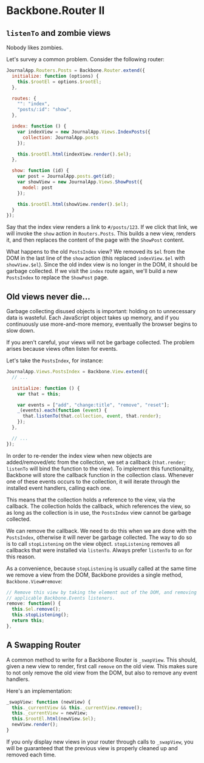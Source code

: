 # Backbone.Router II

## `listenTo` and zombie views

Nobody likes zombies.

Let's survey a common problem. Consider the following router:

```javascript
JournalApp.Routers.Posts = Backbone.Router.extend({
  initialize: function (options) {
    this.$rootEl = options.$rootEl;
  },

  routes: {
    "": "index",
    "posts/:id": "show",
  },

  index: function () {
    var indexView = new JournalApp.Views.IndexPosts({
      collection: JournalApp.posts
    });

    this.$rootEl.html(indexView.render().$el);
  },

  show: function (id) {
    var post = JournalApp.posts.get(id);
    var showView = new JournalApp.Views.ShowPost({
      model: post
    });

    this.$rootEl.html(showView.render().$el);
  }
});
```

Say that the index view renders a link to `#/posts/123`. If we click
that link, we will invoke the `show` action in `Routers.Posts`. This
builds a new view, renders it, and then replaces the content of the
page with the `ShowPost` content.

What happens to the old `PostsIndex` view? We removed its `$el` from
the DOM in the last line of the `show` action (this replaced
`indexView.$el` with `showView.$el`). Since the old index view is no
longer in the DOM, it should be garbage collected. If we visit the
`index` route again, we'll build a new `PostsIndex` to replace the
`ShowPost` page.

## Old views never die...

Garbage collecting disused objects is important: holding on to
unnecessary data is wasteful. Each JavaScript object takes up memory,
and if you continuously use more-and-more memory, eventually the
browser begins to slow down.

If you aren't careful, your views will not be garbage collected. The
problem arises because views often listen for events.

Let's take the `PostsIndex`, for instance:

```javascript
JournalApp.Views.PostsIndex = Backbone.View.extend({
  // ...

  initialize: function () {
    var that = this;

    var events = ["add", "change:title", "remove", "reset"];
    _(events).each(function (event) {
      that.listenTo(that.collection, event, that.render);
    });
  },

  // ...
});
```

In order to re-render the index view when new objects are
added/removed/etc from the collection, we set a callback
(`that.render`; `listenTo` will bind the function to the view). To
implement this functionality, Backbone will store the callback
function in the collection class. Whenever one of these events occurs
to the collection, it will iterate through the installed event
handlers, calling each one.

This means that the collection holds a reference to the view, via the
callback. The collection holds the callback, which references the
view, so as long as the collection is in use, the `PostsIndex` view
cannot be garbage collected.

We can remove the callback. We need to do this when we are done with
the `PostsIndex`, otherwise it will never be garbage collected. The
way to do so is to call `stopListening` on the view
object. `stopListening` removes all callbacks that were installed via
`listenTo`. Always prefer `listenTo` to `on` for this reason.

As a convenience, because `stopListening` is usually called at the
same time we remove a view from the DOM, Backbone provides a single
method, `Backbone.View#remove`:

```javascript
// Remove this view by taking the element out of the DOM, and removing any
// applicable Backbone.Events listeners.
remove: function() {
  this.$el.remove();
  this.stopListening();
  return this;
},
```

## A Swapping Router

A common method to write for a Backbone Router is `_swapView`. This
should, given a new view to render, first call `remove` on the old
view. This makes sure to not only remove the old view from the DOM,
but also to remove any event handlers.

Here's an implementation:

```javascript
_swapView: function (newView) {
  this._currentView && this._currentView.remove();
  this._currentView = newView;
  this.$rootEl.html(newView.$el);
  newView.render();
}
```

If you only display new views in your router through calls to
`_swapView`, you will be guaranteed that the previous view is properly
cleaned up and removed each time.
